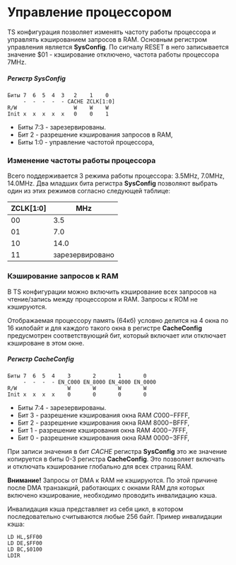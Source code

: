 # Управление процессором

TS конфигурация позволяет изменять частоту работы процессора и управлять кэшированием запросов в RAM. Основным регистром управления является **SysConfig**. По сигналу RESET в него записывается значение $01 - кэширование отключено, частота работы процессора 7MHz.

##### Регистр SysConfig
	Биты 7  6  5  4  3   2    1    0
         -  -  -  -  - CACHE ZCLK[1:0]
	R/W                  W    W    W
	Init x  x  x  x  x   0    0    1

* Биты 7:3 - зарезервированы.
* Бит 2 - разрешение кэширования запросов в RAM,
* Биты 1:0 - управление частотой процессора,

### Изменение частоты работы процессора <a name="clock"></a>

Всего поддерживается 3 режима работы процессора: 3.5MHz, 7.0MHz, 14.0MHz. Два младших бита регистра **SysConfig** позволяют выбрать один из этих режимов согласно следующей таблице:

ZCLK[1:0]| MHz
---------|----
00       |3.5
01       |7.0
10       |14.0
11       |зарезервировано

### Кэширование запросов к RAM <a name="cache"></a>

В TS конфигурации можно включить кэширование всех запросов на чтение/запись между процессором и RAM. Запросы к ROM не кэшируются.

Отображаемая процессору память (64кб) условно делится на 4 окна по 16 килобайт и для каждого такого окна в регистре **CacheConfig** предусмотрен соответствующий бит, который включает или отключает кэшироване в этом окне.

##### Регистр CacheConfig
	Биты 7  6  5  4    3       2       1       0
         -  -  -  - EN_C000 EN_8000 EN_4000 EN_0000
	R/W                W       W       W       W
	Init x  x  x  x    0       0       0       0

* Биты 7:4 - зарезервированы.
* Бит 3 - разрешение кэширования окна RAM $C000-$FFFF,
* Бит 2 - разрешение кэширования окна RAM $8000-$BFFF,
* Бит 1 - разрешение кэширования окна RAM $4000-$7FFF,
* Бит 0 - разрешение кэширования окна RAM $0000-$3FFF,

При записи значения в бит *CACHE* регистра **SysConfig** это же значение копируется в биты 0-3 регистра **CacheConfig**. Это позволяет включать и отключать кэширование глобально для всех страниц RAM.

**Внимание!** Запросы от DMA к RAM не кэшируются. По этой причине после DMA транзакций, работающих с окнами RAM для которых включено кэширование, необходимо проводить инвалидацию кэша.

Инвалидация кэша представляет из себя цикл, в котором последовательно считываются любые 256 байт. Пример инвалидации кэша:

    LD HL,$FF00
	LD DE,$FF00
	LD BC,$0100
	LDIR
